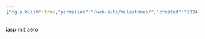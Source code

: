 ```yaml
---
{"dg-publish":true,"permalink":"/web-site/milestones/","created":"2024-06-18T10:52:23.680-06:00"}
---
```


iasp
mit
aero